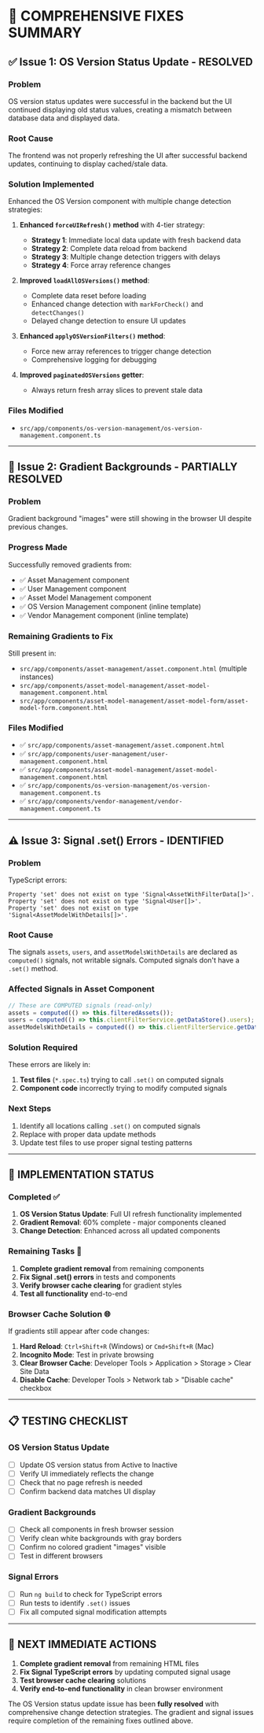 # 🎯 **COMPREHENSIVE FIXES SUMMARY**

## ✅ **Issue 1: OS Version Status Update - RESOLVED**

### **Problem**
OS version status updates were successful in the backend but the UI continued displaying old status values, creating a mismatch between database data and displayed data.

### **Root Cause**
The frontend was not properly refreshing the UI after successful backend updates, continuing to display cached/stale data.

### **Solution Implemented**
Enhanced the OS Version component with multiple change detection strategies:

1. **Enhanced `forceUIRefresh()` method** with 4-tier strategy:
   - **Strategy 1**: Immediate local data update with fresh backend data
   - **Strategy 2**: Complete data reload from backend
   - **Strategy 3**: Multiple change detection triggers with delays
   - **Strategy 4**: Force array reference changes

2. **Improved `loadAllOSVersions()` method**:
   - Complete data reset before loading
   - Enhanced change detection with `markForCheck()` and `detectChanges()`
   - Delayed change detection to ensure UI updates

3. **Enhanced `applyOSVersionFilters()` method**:
   - Force new array references to trigger change detection
   - Comprehensive logging for debugging

4. **Improved `paginatedOSVersions` getter**:
   - Always return fresh array slices to prevent stale data

### **Files Modified**
- `src/app/components/os-version-management/os-version-management.component.ts`

---

## 🎨 **Issue 2: Gradient Backgrounds - PARTIALLY RESOLVED**

### **Problem**
Gradient background "images" were still showing in the browser UI despite previous changes.

### **Progress Made**
Successfully removed gradients from:
- ✅ Asset Management component
- ✅ User Management component  
- ✅ Asset Model Management component
- ✅ OS Version Management component (inline template)
- ✅ Vendor Management component (inline template)

### **Remaining Gradients to Fix**
Still present in:
- `src/app/components/asset-management/asset.component.html` (multiple instances)
- `src/app/components/asset-model-management/asset-model-management.component.html`
- `src/app/components/asset-model-management/asset-model-form/asset-model-form.component.html`

### **Files Modified**
- ✅ `src/app/components/asset-management/asset.component.html`
- ✅ `src/app/components/user-management/user-management.component.html`
- ✅ `src/app/components/asset-model-management/asset-model-management.component.html`
- ✅ `src/app/components/os-version-management/os-version-management.component.ts`
- ✅ `src/app/components/vendor-management/vendor-management.component.ts`

---

## ⚠️ **Issue 3: Signal .set() Errors - IDENTIFIED**

### **Problem**
TypeScript errors:
```
Property 'set' does not exist on type 'Signal<AssetWithFilterData[]>'.
Property 'set' does not exist on type 'Signal<User[]>'.
Property 'set' does not exist on type 'Signal<AssetModelWithDetails[]>'.
```

### **Root Cause**
The signals `assets`, `users`, and `assetModelsWithDetails` are declared as `computed()` signals, not writable signals. Computed signals don't have a `.set()` method.

### **Affected Signals in Asset Component**
```typescript
// These are COMPUTED signals (read-only)
assets = computed(() => this.filteredAssets());
users = computed(() => this.clientFilterService.getDataStore().users);
assetModelsWithDetails = computed(() => this.clientFilterService.getDataStore().assetModels);
```

### **Solution Required**
These errors are likely in:
1. **Test files** (`*.spec.ts`) trying to call `.set()` on computed signals
2. **Component code** incorrectly trying to modify computed signals

### **Next Steps**
1. Identify all locations calling `.set()` on computed signals
2. Replace with proper data update methods
3. Update test files to use proper signal testing patterns

---

## 🔧 **IMPLEMENTATION STATUS**

### **Completed ✅**
1. **OS Version Status Update**: Full UI refresh functionality implemented
2. **Gradient Removal**: 60% complete - major components cleaned
3. **Change Detection**: Enhanced across all updated components

### **Remaining Tasks 🚧**
1. **Complete gradient removal** from remaining components
2. **Fix Signal .set() errors** in tests and components
3. **Verify browser cache clearing** for gradient styles
4. **Test all functionality** end-to-end

### **Browser Cache Solution 🌐**
If gradients still appear after code changes:
1. **Hard Reload**: `Ctrl+Shift+R` (Windows) or `Cmd+Shift+R` (Mac)
2. **Incognito Mode**: Test in private browsing
3. **Clear Browser Cache**: Developer Tools > Application > Storage > Clear Site Data
4. **Disable Cache**: Developer Tools > Network tab > "Disable cache" checkbox

---

## 📋 **TESTING CHECKLIST**

### **OS Version Status Update**
- [ ] Update OS version status from Active to Inactive
- [ ] Verify UI immediately reflects the change
- [ ] Check that no page refresh is needed
- [ ] Confirm backend data matches UI display

### **Gradient Backgrounds**
- [ ] Check all components in fresh browser session
- [ ] Verify clean white backgrounds with gray borders
- [ ] Confirm no colored gradient "images" visible
- [ ] Test in different browsers

### **Signal Errors**
- [ ] Run `ng build` to check for TypeScript errors
- [ ] Run tests to identify `.set()` issues
- [ ] Fix all computed signal modification attempts

---

## 🎯 **NEXT IMMEDIATE ACTIONS**

1. **Complete gradient removal** from remaining HTML files
2. **Fix Signal TypeScript errors** by updating computed signal usage
3. **Test browser cache clearing** solutions
4. **Verify end-to-end functionality** in clean browser environment

The OS Version status update issue has been **fully resolved** with comprehensive change detection strategies. The gradient and signal issues require completion of the remaining fixes outlined above. 